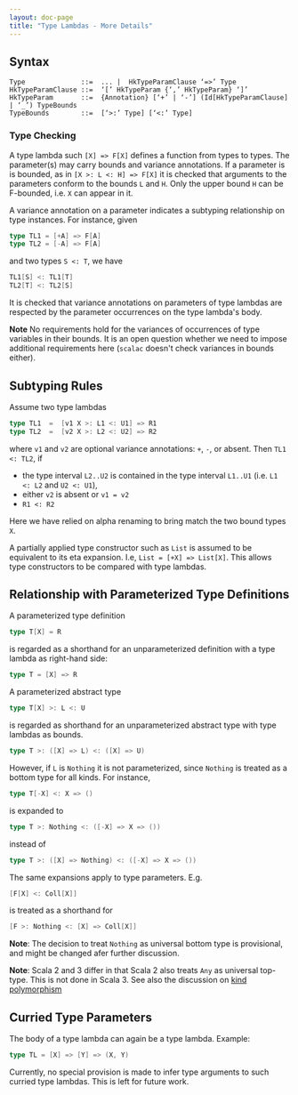 ```yaml
---
layout: doc-page
title: "Type Lambdas - More Details"
---
```


## Syntax

```
Type              ::=  ... |  HkTypeParamClause ‘=>’ Type
HkTypeParamClause ::=  ‘[’ HkTypeParam {‘,’ HkTypeParam} ‘]’
HkTypeParam       ::=  {Annotation} [‘+’ | ‘-’] (Id[HkTypeParamClause] | ‘_’) TypeBounds
TypeBounds        ::=  [‘>:’ Type] [‘<:’ Type]
```

### Type Checking

A type lambda such `[X] => F[X]` defines a function from types to types. The parameter(s) may carry bounds and variance annotations.
If a parameter is is bounded, as in `[X >: L <: H] => F[X]` it is checked that arguments to the parameters conform to the bounds `L` and `H`.
Only the upper bound `H` can be F-bounded, i.e. `X` can appear in it.

A variance annotation on a parameter indicates a subtyping relationship on type instances. For instance, given
```scala
type TL1 = [+A] => F[A]
type TL2 = [-A] => F[A]
```
and two types `S <: T`, we have
```scala
TL1[S] <: TL1[T]
TL2[T] <: TL2[S]
```
It is checked that variance annotations on parameters of type lambdas are respected by the parameter occurrences on the type lambda's body.

**Note** No requirements hold for the variances of occurrences of type variables in their bounds. It is an open question whether we need to impose additional requirements here
(`scalac` doesn't check variances in bounds either).

## Subtyping Rules

Assume two type lambdas
```scala
type TL1  =  [v1 X >: L1 <: U1] => R1
type TL2  =  [v2 X >: L2 <: U2] => R2
```
where `v1` and `v2` are optional variance annotations: `+`, `-`, or absent.
Then `TL1 <: TL2`, if

 - the type interval `L2..U2` is contained in the type interval `L1..U1` (i.e.
`L1 <: L2` and `U2 <: U1`),
 - either `v2` is absent or `v1 = v2`
 - `R1 <: R2`

Here we have relied on alpha renaming to bring match the two bound types `X`.

A partially applied type constructor such as `List` is assumed to be equivalent to
its eta expansion. I.e, `List = [+X] => List[X]`. This allows type constructors
to be compared with type lambdas.

## Relationship with Parameterized Type Definitions

A parameterized type definition
```scala
type T[X] = R
```
is regarded as a shorthand for an unparameterized definition with a type lambda as right-hand side:
```scala
type T = [X] => R
```

A parameterized abstract type
```scala
type T[X] >: L <: U
```
is regarded as shorthand for an unparameterized abstract type with type lambdas as bounds.
```scala
type T >: ([X] => L) <: ([X] => U)
```
However, if `L` is `Nothing` it is not parameterized, since `Nothing` is treated as a bottom type for all kinds. For instance,
```scala
type T[-X] <: X => ()
```
is expanded to
```scala
type T >: Nothing <: ([-X] => X => ())
```
instead of
```scala
type T >: ([X] => Nothing) <: ([-X] => X => ())
```

The same expansions apply to type parameters. E.g.
```scala
[F[X] <: Coll[X]]
```
is treated as a shorthand for
```scala
[F >: Nothing <: [X] => Coll[X]]
```

**Note**: The decision to treat `Nothing` as universal bottom type is provisional, and might be changed afer further discussion.

**Note**: Scala 2 and 3 differ in that Scala 2 also treats `Any` as universal top-type. This is not done in Scala 3. See also the discussion on [kind polymorphism](./kind-polymorphism.html)

## Curried Type Parameters

The body of a type lambda can again be a type lambda. Example:
```scala
type TL = [X] => [Y] => (X, Y)
```
Currently, no special provision is made to infer type arguments to such curried type lambdas. This is left for future work.



